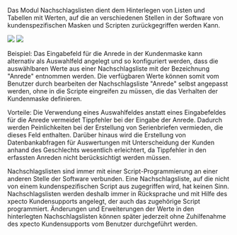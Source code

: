 Das Modul Nachschlagslisten dient dem Hinterlegen von Listen und Tabellen mit Werten, auf die an verschiedenen Stellen in der Software von
kundenspezifischen Masken und Scripten zurückgegriffen werden Kann.

![](http://xpecto.github.io/docs/img/img208.png)
![](http://xpecto.github.io/docs/img/img210.png)

Beispiel: Das Eingabefeld für die Anrede in der Kundenmaske kann alternativ als Auswahlfeld angelegt und so konfiguriert werden, dass die
auswählbaren Werte aus einer Nachschlagsliste mit der Bezeichnung "Anrede" entnommen werden. Die verfügbaren Werte können somit vom
Benutzer durch bearbeiten der Nachschlagsliste "Anrede" selbst angepasst werden, ohne in die Scripte eingreifen zu müssen, die das Verhalten der
Kundenmaske definieren.

Vorteile: Die Verwendung eines Auswahlfeldes anstatt eines Eingabefeldes für die Anrede vermeidet Tippfehler bei der Eingabe der Anrede. Dadurch
werden Peinlichkeiten bei der Erstellung von Serienbriefen vermieden, die dieses Feld enthalten. Darüber hinaus wird die Erstellung von
Datenbankabfragen für Auswertungen mit Unterscheidung der Kunden anhand des Geschlechts wesentlich erleichtert, da Tippfehler in den erfassten Anreden
nicht berücksichtigt werden müssen.

Nachschlagslisten sind immer mit einer Script-Programmierung an einer anderen Stelle der Software verbunden. Eine Nachschlagsliste, auf die nicht von einem
kundenspezifischen Script aus zugegriffen wird, hat keinen Sinn. Nachschlagslisten werden deshalb immer in Rücksprache und mit Hilfe des xpecto
Kundensupports angelegt, der auch das zugehörige Script programmiert. Änderungen und Erweiterungen der Werte in den hinterlegten
Nachschlagslisten können später jederzeit ohne Zuhilfenahme des xpecto Kundensupports vom Benutzer durchgeführt werden.
